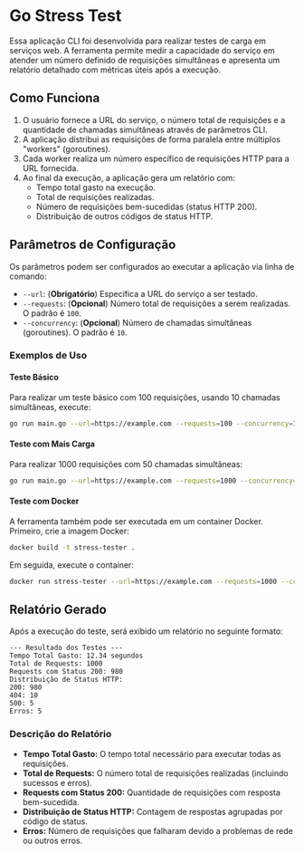 # Go Stress Test

Essa aplicação CLI foi desenvolvida para realizar testes de carga em serviços web. A ferramenta permite medir a capacidade do serviço em atender um número definido de requisições simultâneas e apresenta um relatório detalhado com métricas úteis após a execução.

## Como Funciona
1. O usuário fornece a URL do serviço, o número total de requisições e a quantidade de chamadas simultâneas através de parâmetros CLI.
2. A aplicação distribui as requisições de forma paralela entre múltiplos "workers" (goroutines).
3. Cada worker realiza um número específico de requisições HTTP para a URL fornecida.
4. Ao final da execução, a aplicação gera um relatório com:
   - Tempo total gasto na execução.
   - Total de requisições realizadas.
   - Número de requisições bem-sucedidas (status HTTP 200).
   - Distribuição de outros códigos de status HTTP.

## Parâmetros de Configuração
Os parâmetros podem ser configurados ao executar a aplicação via linha de comando:

- `--url`: (**Obrigatório**) Especifica a URL do serviço a ser testado.
- `--requests`: (**Opcional**) Número total de requisições a serem realizadas. O padrão é `100`.
- `--concurrency`: (**Opcional**) Número de chamadas simultâneas (goroutines). O padrão é `10`.

### Exemplos de Uso

#### Teste Básico
Para realizar um teste básico com 100 requisições, usando 10 chamadas simultâneas, execute:
```bash
go run main.go --url=https://example.com --requests=100 --concurrency=10
```

#### Teste com Mais Carga
Para realizar 1000 requisições com 50 chamadas simultâneas:
```bash
go run main.go --url=https://example.com --requests=1000 --concurrency=50
```

#### Teste com Docker
A ferramenta também pode ser executada em um container Docker. Primeiro, crie a imagem Docker:
```bash
docker build -t stress-tester .
```
Em seguida, execute o container:
```bash
docker run stress-tester --url=https://example.com --requests=1000 --concurrency=50
```

## Relatório Gerado
Após a execução do teste, será exibido um relatório no seguinte formato:

```plaintext
--- Resultado dos Testes ---
Tempo Total Gasto: 12.34 segundos
Total de Requests: 1000
Requests com Status 200: 980
Distribuição de Status HTTP:
200: 980
404: 10
500: 5
Erros: 5
```

### Descrição do Relatório
- **Tempo Total Gasto:** O tempo total necessário para executar todas as requisições.
- **Total de Requests:** O número total de requisições realizadas (incluindo sucessos e erros).
- **Requests com Status 200:** Quantidade de requisições com resposta bem-sucedida.
- **Distribuição de Status HTTP:** Contagem de respostas agrupadas por código de status.
- **Erros:** Número de requisições que falharam devido a problemas de rede ou outros erros.
